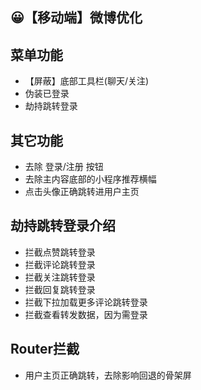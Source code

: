 ## 😀【移动端】微博优化

## 菜单功能

- 【屏蔽】底部工具栏(聊天/关注)
- 伪装已登录
- 劫持跳转登录

## 其它功能

- 去除 登录/注册 按钮
- 去除主内容底部的小程序推荐横幅
- 点击头像正确跳转进用户主页

## 劫持跳转登录介绍

- 拦截点赞跳转登录
- 拦截评论跳转登录
- 拦截关注跳转登录
- 拦截回复跳转登录
- 拦截下拉加载更多评论跳转登录
- 拦截查看转发数据，因为需登录

## Router拦截

- 用户主页正确跳转，去除影响回退的骨架屏

